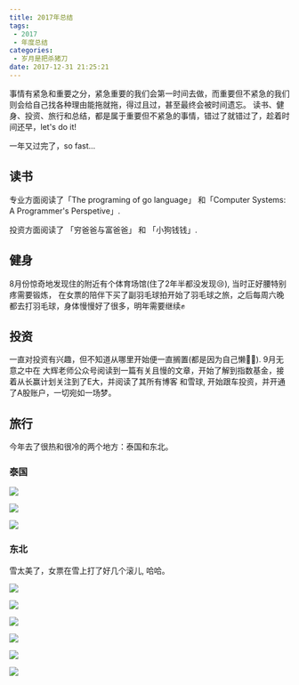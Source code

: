```yaml
---
title: 2017年总结
tags:
 - 2017
 - 年度总结
categories:
 - 岁月是把杀猪刀
date: 2017-12-31 21:25:21
---
```


事情有紧急和重要之分，紧急重要的我们会第一时间去做，而重要但不紧急的我们则会给自己找各种理由能拖就拖，得过且过，甚至最终会被时间遗忘。
读书、健身、投资、旅行和总结，都是属于重要但不紧急的事情，错过了就错过了，趁着时间还早，let's do it!

<!--more-->

一年又过完了，so fast...

## 读书

专业方面阅读了「The programing of go language」 和「Computer Systems: A Programmer's Perspetive」.

投资方面阅读了 「穷爸爸与富爸爸」 和 「小狗钱钱」.

## 健身

8月份惊奇地发现住的附近有个体育场馆(住了2年半都没发现😢), 当时正好腰特别疼需要锻炼，
在女票的陪伴下买了副羽毛球拍开始了羽毛球之旅，之后每周六晚都去打羽毛球，身体慢慢好了很多，明年需要继续✊

## 投资

一直对投资有兴趣，但不知道从哪里开始便一直搁置(都是因为自己懒🤦‍♂️). 9月无意之中在
大辉老师公众号阅读到一篇有关且慢的文章，开始了解到指数基金，接着从长赢计划关注到了E大，并阅读了其所有博客
和雪球, 开始跟车投资，并开通了A股账户，一切宛如一场梦。

## 旅行

今年去了很热和很冷的两个地方：泰国和东北。

### 泰国

![](/images/2017-tg-1.JPG)

![](/images/2017-tg-2.JPG)

![](/images/2017-tg-3.JPG)

### 东北

雪太美了，女票在雪上打了好几个滚儿, 哈哈。


![](/images/2017-db-2.jpg)

![](/images/2017-db-3.jpg)

![](/images/2017-db-4.jpg)

![](/images/2017-db-5.jpg)

![](/images/2017-db-6.jpg)

![](/images/2017-db-7.jpg)
